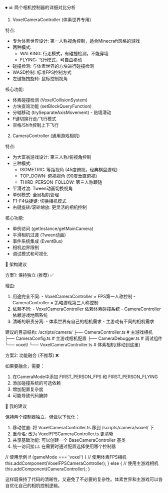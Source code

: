⏺ 📊 两个相机控制器的详细对比分析

  1. VoxelCameraController (体素世界专用)

  特点:
  - 专为体素世界设计: 第一人称视角控制，适合Minecraft风格的游戏
  - 两种模式:
    - WALKING: 行走模式，有碰撞检测，不能穿墙
    - FLYING: 飞行模式，可自由移动
  - 碰撞检测: 与体素世界的方块进行碰撞检测
  - WASD控制: 标准FPS控制方式
  - 左键拖拽旋转: 鼠标控制视角

  核心功能:
  - 体素碰撞检测 (VoxelCollisionSystem)
  - 方块查询功能 (setBlockQueryFunction)
  - 分轴移动 (trySeparateAxisMovement) - 贴墙滑动
  - F键切换行走/飞行模式
  - 空格/Shift控制上下飞行

  2. CameraController (通用游戏相机)

  特点:
  - 为大富翁游戏设计: 第三人称/俯视角控制
  - 三种模式:
    - ISOMETRIC: 等距视角 (45度俯视，经典棋盘游戏)
    - TOP_DOWN: 俯视视角 (90度垂直俯视)
    - THIRD_PERSON_FOLLOW: 第三人称跟随
  - 平滑过渡: Tween动画切换视角
  - 单例模式: 全局相机管理
  - F1-F4快捷键: 切换相机模式
  - 右键旋转/滚轮缩放: 更灵活的相机控制

  核心功能:
  - 单例访问 (getInstance/getMainCamera)
  - 平滑相机过渡 (Tween动画)
  - 事件系统集成 (EventBus)
  - 相机边界限制
  - 调试模式和可视化

  🤔 架构建议

  方案1: 保持独立 (推荐) ✅

  理由:
  1. 用途完全不同:
    - VoxelCameraController = FPS第一人称控制
    - CameraController = 策略游戏第三人称控制
  2. 依赖不同:
    - VoxelCameraController 依赖体素碰撞系统
    - CameraController 依赖游戏地图系统
  3. 清晰的职责分离:
    - 体素世界有自己的相机需求
    - 主游戏有不同的相机需求

  建议的目录结构:
  /scripts/camera/
    ├── CameraController.ts      # 主游戏相机
    ├── CameraConfig.ts          # 主游戏相机配置
    ├── CameraDebugger.ts        # 调试组件
    └── voxel/
        └── VoxelCameraController.ts  # 体素相机(移动到这里)

  方案2: 功能融合 (不推荐) ❌

  如果要融合，需要：
  1. 在CameraMode中添加 FIRST_PERSON_FPS 和 FIRST_PERSON_FLYING
  2. 添加碰撞系统的可选依赖
  3. 增加配置复杂度
  4. 可能导致代码臃肿

  🎯 我的建议

  保持两个控制器独立，但做以下优化：

  1. 移动位置: 将 VoxelCameraController.ts 移到 /scripts/camera/voxel/ 下
  2. 重命名: 改为 VoxelFPSCameraController.ts 更清晰
  3. 共享基础功能: 可以创建一个 BaseCameraController 基类
  4. 统一访问接口: 在需要时通过配置选择使用哪个控制器

  // 使用示例
  if (gameMode === 'voxel') {
      // 使用体素FPS相机
      this.addComponent(VoxelFPSCameraController);
  } else {
      // 使用主游戏相机
      this.addComponent(CameraController);
  }

  这样既保持了代码的清晰性，又避免了不必要的复杂性。体素世界和主游戏可以各自优化自己的相机控制逻辑。